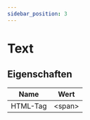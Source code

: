 ```yaml
---
sidebar_position: 3
---
```


# Text

## Eigenschaften
| Name | Wert |
|-----|----|
| HTML-Tag | &#60;span&#62; |
